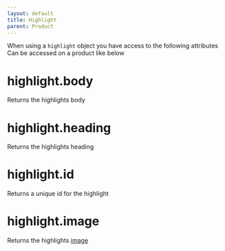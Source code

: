 ```yaml
---
layout: default
title: Highlight
parent: Product
---
```


When using a `highlight` object you have access to the following attributes
Can be accessed on a product like below

# highlight.body

Returns the highlights body

# highlight.heading

Returns the highlights heading

# highlight.id

Returns a unique id for the highlight

# highlight.image

Returns the highlights [image](undefined)

# 


